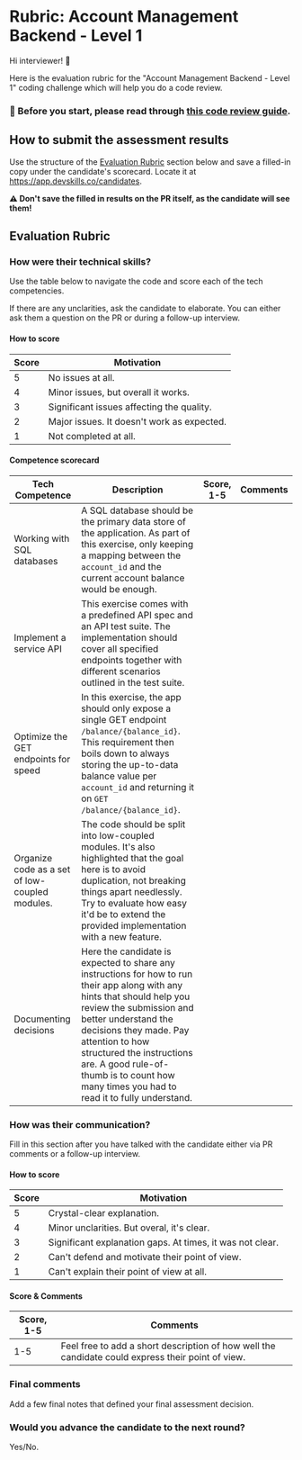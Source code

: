 # Rubric: Account Management Backend - Level 1

Hi interviewer! 👋

Here is the evaluation rubric for the "Account Management Backend - Level 1" coding challenge which will help you do a code review.

### 📖 Before you start, please read through [this code review guide](https://www.notion.so/How-to-code-review-3d705ea7262f4d1c80fc24a1eb759614).

## How to submit the assessment results

Use the structure of the [Evaluation Rubric](#evaluation-rubric) section below and save a filled-in copy under the candidate's scorecard. Locate it at https://app.devskills.co/candidates. 

**⚠️ Don't save the filled in results on the PR itself, as the candidate will see them!**

## Evaluation Rubric

### How were their technical skills?

Use the table below to navigate the code and score each of the tech competencies.

If there are any unclarities, ask the candidate to elaborate. You can either ask them a question on the PR or during a follow-up interview.

#### How to score
| Score | Motivation |
|-------|------------|
| 5 | No issues at all. |
| 4 | Minor issues, but overall it works. |
| 3 | Significant issues affecting the quality. |
| 2 | Major issues. It doesn't work as expected.|
| 1 | Not completed at all. |

#### Competence scorecard
| Tech Competence                      | Description                                                                                                                                                                                                                                                                                                                                     | Score, 1-5 | Comments |
|--------------------------------------|-------------------------------------------------------------------------------------------------------------------------------------------------------------------------------------------------------------------------------------------------------------------------------------------------------------------------------------------------|------------|----------|
| Working with SQL databases           | A SQL database should be the primary data store of the application. As part of this exercise, only keeping a mapping between the `account_id` and the current account balance would be enough.                                                                                                                                                  |            |          |
| Implement a service API              | This exercise comes with a predefined API spec and an API test suite. The implementation should cover all specified endpoints together with different scenarios outlined in the test suite.                                                                                                                                                     |            |          |
| Optimize the GET endpoints for speed | In this exercise, the app should only expose a single GET endpoint `/balance/{balance_id}`. This requirement then boils down to always storing the up-to-data balance value per `account_id` and returning it on `GET /balance/{balance_id}`.                                                                                                                              |            |          |
| Organize code as a set of low-coupled modules. | The code should be split into low-coupled modules. It's also highlighted that the goal here is to avoid duplication, not breaking things apart needlessly. Try to evaluate how easy it'd be to extend the provided implementation with a new feature.                                                                                                                                                          |            |          |
| Documenting decisions                | Here the candidate is expected to share any instructions for how to run their app along with any hints that should help you review the submission and better understand the decisions they made. Pay attention to how structured the instructions are. A good rule-of-thumb is to count how many times you had to read it to fully understand.  |            |          |

### How was their communication?

Fill in this section after you have talked with the candidate either via PR comments or a follow-up interview.

#### How to score
| Score | Motivation |
|-------|------------|
| 5 | Crystal-clear explanation. |
| 4 | Minor unclarities. But overal, it's clear. |
| 3 | Significant explanation gaps. At times, it was not clear. |
| 2 | Can't defend and motivate their point of view. |
| 1 | Can't explain their point of view at all. |

#### Score & Comments

| Score, 1-5 | Comments                                                                                          |
|------------|---------------------------------------------------------------------------------------------------|
|    1-5     | Feel free to add a short description of how well the candidate could express their point of view. |

### Final comments

Add a few final notes that defined your final assessment decision.

### Would you advance the candidate to the next round?

Yes/No.
